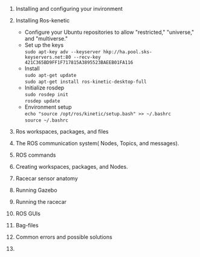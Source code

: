 

1. Installing and configuring your invironment </br>

2. Installing Ros-kenetic </br>
	* Configure your Ubuntu repositories to allow "restricted," "universe," and "multiverse." </br>
	* Set up the keys </br>
		`sudo apt-key adv --keyserver hkp://ha.pool.sks-keyservers.net:80 --recv-key 421C365BD9FF1F717815A3895523BAEEB01FA116` </br>
	* Install </br>
		  `sudo apt-get update` </br>
		  `sudo apt-get install ros-kinetic-desktop-full` </br>
	* Initialize rosdep </br>
		  `sudo rosdep init` </br>
		  `rosdep update`  </br>
	* Environment setup </br>
		  `echo "source /opt/ros/kinetic/setup.bash" >> ~/.bashrc` </br>
		  `source ~/.bashrc` </br>
3. Ros workspaces, packages, and files 
4. The ROS communication system( Nodes, Topics, and messages).
5. ROS commands 
6. Creating workspaces, packages, and Nodes.
7. Racecar sensor anatomy 
8. Running Gazebo 
9. Running the racecar 
10. ROS GUIs
11. Bag-files 
12. Common errors and possible solutions 
13. 
